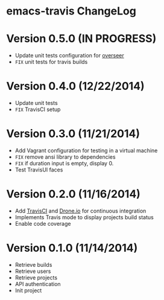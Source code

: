 # emacs-travis ChangeLog

# Version 0.5.0 (IN PROGRESS)

- Update unit tests configuration for [overseer][]
- ``FIX`` unit tests for travis builds

# Version 0.4.0 (12/22/2014)

- Update unit tests
- ``FIX`` TravisCI setup

# Version 0.3.0 (11/21/2014)

- Add Vagrant configuration for testing in a virtual machine
- ``FIX`` remove ansi library to dependencies
- ``FIX`` if duration input is empty, display 0.
- Test TravisUI faces

# Version 0.2.0 (11/16/2014)

- Add [TravisCI][] and [Drone.io][] for continuous integration
- Implements Travis mode to display projects build status
- Enable code coverage

# Version 0.1.0 (11/14/2014)

- Retrieve builds
- Retrieve users
- Retrieve projects
- API authentication
- Init project


[TravisCI]: https://travis-ci.org/nlamirault/emacs-travis
[Drone.io]: https://drone.io/github.com/nlamirault/emacs-travis
[overseer]: https://github.com/tonini/overseer.el
